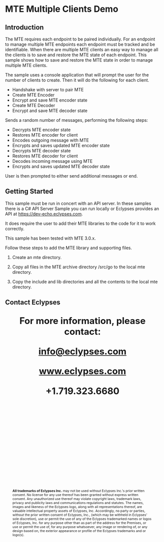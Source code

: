 # MTE Multiple Clients Demo    

## Introduction
The MTE requires each endpoint to be paired individually. For an endpoint to manage multiple MTE endpoints each endpoint must be tracked and be identifiable. When there are multiple MTE clients an easy way to manage all the clients is to save and restore the MTE state of each endpoint. This sample shows how to save and restore the MTE state in order to manage multiple MTE clients.

The sample uses a console application that will prompt the user for the number of clients to create. Then it will do the following for each client.

- Handshake with server to pair MTE
- Create MTE Encoder
- Encrypt and save MTE encoder state
- Create MTE Decoder
- Encrypt and save MTE decoder state

Sends a random number of messages, performing the following steps:

- Decrypts MTE encoder state
- Restores MTE encoder for client
- Encodes outgoing message with MTE
- Encrypts and saves updated MTE encoder state
- Decrypts MTE decoder state
- Restores MTE decoder for client
- Decodes incoming message using MTE
- Encrypts and saves updated MTE decoder state

User is then prompted to either send additional messages or end.

## Getting Started
This sample must be run in concert with an API server. In these samples there is a C# API Server Sample you can run locally or Eclypses provides an API at https://dev-echo.eclypses.com. 

It does require the user to add their MTE libraries to the code for it to work correctly. 

This sample has been tested with MTE 3.0.x.

Follow these steps to add the MTE library and supporting files.

1. Create an mte directory.

2. Copy all files in the MTE archive directory /src/go to the local mte directory.

3. Copy the include and lib directories and all the contents to the local mte directory.


<div style="page-break-after: always; break-after: page;"></div>

## Contact Eclypses

<p align="center" style="font-weight: bold; font-size: 22pt;">For more information, please contact:</p>
<p align="center" style="font-weight: bold; font-size: 22pt;"><a href="mailto:info@eclypses.com">info@eclypses.com</a></p>
<p align="center" style="font-weight: bold; font-size: 22pt;"><a href="https://www.eclypses.com">www.eclypses.com</a></p>
<p align="center" style="font-weight: bold; font-size: 22pt;">+1.719.323.6680</p>

<p style="font-size: 8pt; margin-bottom: 0; margin: 300px 24px 30px 24px; " >
<b>All trademarks of Eclypses Inc.</b> may not be used without Eclypses Inc.'s prior written consent. No license for any use thereof has been granted without express written consent. Any unauthorized use thereof may violate copyright laws, trademark laws, privacy and publicity laws and communications regulations and statutes. The names, images and likeness of the Eclypses logo, along with all representations thereof, are valuable intellectual property assets of Eclypses, Inc. Accordingly, no party or parties, without the prior written consent of Eclypses, Inc., (which may be withheld in Eclypses' sole discretion), use or permit the use of any of the Eclypses trademarked names or logos of Eclypses, Inc. for any purpose other than as part of the address for the Premises, or use or permit the use of, for any purpose whatsoever, any image or rendering of, or any design based on, the exterior appearance or profile of the Eclypses trademarks and or logo(s).
</p>